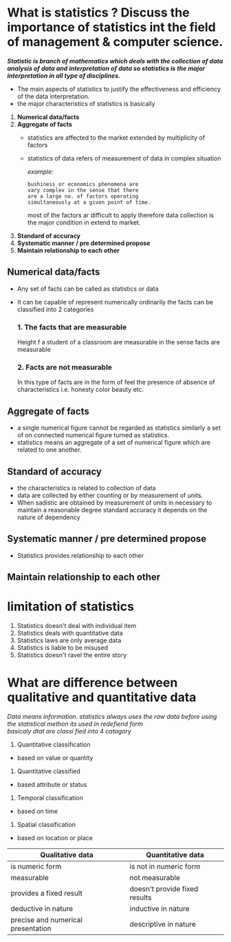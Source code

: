 # What is statistics ? Discuss the importance of statistics int the field of management & computer science.
***Statistic is branch of mathematics which deals with the collection of data analysis of data and interpretation of data so statistics is the major interpretation in all type of disciplines.***

- The main aspects of statistics to justify the effectiveness and efficiency of the data interpretation.
- the major characteristics of statistics is basically
1. **Numerical data/facts**
1. **Aggregate of facts**
   - statistics are affected to the market extended by multiplicity of factors 
   - statistics of data refers of measurement of data in complex situation 

     *example:*
    
         bushiness or economics phenomena are 
         vary complex in the sense that there 
         are a large no. of factors operating 
         simultaneously at a given point of time.
     most of the factors ar difficult to apply therefore data collection is the major condition in extend to market.
1. **Standard of accuracy**
1. **Systematic manner / pre determined propose**
1. **Maintain relationship to each other** 

## Numerical data/facts
- Any set of facts can be called as statistics or data
- It can be capable of represent numerically ordinarily the facts can be classified into 2 categories
   ### 1. The facts that are measurable
    Height f a student of a classroom are measurable
in the sense facts are measurable

   ### 2. Facts are not measurable
  In this type of facts are in the form of feel the presence of absence of characteristics
i.e.  honesty color beauty etc.


## Aggregate of facts
- a single numerical figure cannot be regarded as statistics similarly a set of on connected numerical figure turned as statistics.
- statistics means an aggregate of a set of numerical figure which are related to one another.

## Standard of accuracy
   - the characteristics is related to collection of data
   - data are collected by either counting or by measurement of units.
   - When sadistic are obtained by measurement of units in necessary to maintain a reasonable degree standard accuracy it depends on the nature of dependency

## **Systematic manner / pre determined propose**
- Statistics provides relationship to each other


## **Maintain relationship to each other** 

# limitation of statistics
1. Statistics doesn't deal with individual item
1. Statistics deals with quantitative data
1. Statistics laws are only average data 
1. Statistics is liable to be misused
1. Statistics doesn't ravel the entire story

# What are difference between qualitative and quantitative data
*Data means information. statistics always uses the raw data before using the statistical methon its used in redefiend form  
basicaly dtat are classi fied into 4 catagory*
1. Quantitative classification
- based on value or quantity
1. Quantitative classified
 - based attribute or status
1. Temporal classification
- based on time
1. Spatial classification
-  based on location or place

| Qualitative data | Quantitative data |
|-----------------|------------------|
| is numeric form| is not in numeric form |
| measurable | not measurable |
| provides a fixed result| doesn't provide fixed results |
| deductive in nature | inductive in nature |
| precise and numerical presentation| descriptive in nature |
